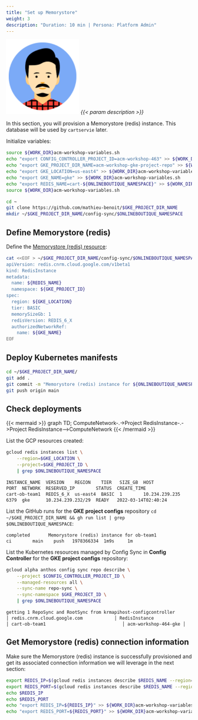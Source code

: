 ```yaml
---
title: "Set up Memorystore"
weight: 3
description: "Duration: 10 min | Persona: Platform Admin"
---
```

![Platform Admin](/images/platform-admin.png)
_{{< param description >}}_

In this section, you will provision a Memorystore (redis) instance. This database will be used by `cartservie` later.

Initialize variables:
```Bash
source ${WORK_DIR}acm-workshop-variables.sh
echo "export CONFIG_CONTROLLER_PROJECT_ID=acm-workshop-463" >> ${WORK_DIR}acm-workshop-variables.sh
echo "export GKE_PROJECT_DIR_NAME=acm-workshop-gke-project-repo" >> ${WORK_DIR}acm-workshop-variables.sh
echo "export GKE_LOCATION=us-east4" >> ${WORK_DIR}acm-workshop-variables.sh
echo "export GKE_NAME=gke" >> ${WORK_DIR}acm-workshop-variables.sh
echo "export REDIS_NAME=cart-${ONLINEBOUTIQUE_NAMESPACE}" >> ${WORK_DIR}acm-workshop-variables.sh
source ${WORK_DIR}acm-workshop-variables.sh
```

```Bash
cd ~
git clone https://github.com/mathieu-benoit/$GKE_PROJECT_DIR_NAME
mkdir ~/$GKE_PROJECT_DIR_NAME/config-sync/$ONLINEBOUTIQUE_NAMESPACE
```

## Define Memorystore (redis)

Define the [Memorystore (redis) resource](https://cloud.google.com/config-connector/docs/reference/resource-docs/redis/redisinstance):
```Bash
cat <<EOF > ~/$GKE_PROJECT_DIR_NAME/config-sync/$ONLINEBOUTIQUE_NAMESPACE/memorystore.yaml
apiVersion: redis.cnrm.cloud.google.com/v1beta1
kind: RedisInstance
metadata:
  name: ${REDIS_NAME}
  namespace: ${GKE_PROJECT_ID}
spec:
  region: ${GKE_LOCATION}
  tier: BASIC
  memorySizeGb: 1
  redisVersion: REDIS_6_X
  authorizedNetworkRef:
    name: ${GKE_NAME}
EOF
```

## Deploy Kubernetes manifests

```Bash
cd ~/$GKE_PROJECT_DIR_NAME/
git add .
git commit -m "Memorystore (redis) instance for ${ONLINEBOUTIQUE_NAMESPACE}"
git push origin main
```

## Check deployments

{{< mermaid >}}
graph TD;
  ComputeNetwork-.->Project
  RedisInstance-.->Project
  RedisInstance-->ComputeNetwork
{{< /mermaid >}}

List the GCP resources created:
```Bash
gcloud redis instances list \
    --region=$GKE_LOCATION \
    --project=$GKE_PROJECT_ID \
    | grep $ONLINEBOUTIQUE_NAMESPACE
```
```Plaintext
INSTANCE_NAME  VERSION    REGION    TIER   SIZE_GB  HOST            PORT  NETWORK  RESERVED_IP        STATUS  CREATE_TIME
cart-ob-team1  REDIS_6_X  us-east4  BASIC  1        10.234.239.235  6379  gke      10.234.239.232/29  READY   2022-03-14T02:40:24
```

List the GitHub runs for the **GKE project configs** repository `cd ~/$GKE_PROJECT_DIR_NAME && gh run list | grep $ONLINEBOUTIQUE_NAMESPACE`:
```Plaintext
completed       Memorystore (redis) instance for ob-team1                     ci        main    push   1978366334  1m9s     1m
```

List the Kubernetes resources managed by Config Sync in **Config Controller** for the **GKE project configs** repository:
```Bash
gcloud alpha anthos config sync repo describe \
    --project $CONFIG_CONTROLLER_PROJECT_ID \
    --managed-resources all \
    --sync-name repo-sync \
    --sync-namespace $GKE_PROJECT_ID \
    | grep $ONLINEBOUTIQUE_NAMESPACE
```
```Plaintext
getting 1 RepoSync and RootSync from krmapihost-configcontroller
│ redis.cnrm.cloud.google.com            │ RedisInstance              │ cart-ob-team1                             │ acm-workshop-464-gke │
```

## Get Memorystore (redis) connection information

Make sure the Memorystore (redis) instance is successfully provisioned and get its associated connection information we will leverage in the next section:
```Bash
export REDIS_IP=$(gcloud redis instances describe $REDIS_NAME --region=$GKE_LOCATION --project=$GKE_PROJECT_ID --format='get(host)')
export REDIS_PORT=$(gcloud redis instances describe $REDIS_NAME --region=$GKE_LOCATION --project=$GKE_PROJECT_ID --format='get(port)')
echo $REDIS_IP
echo $REDIS_PORT
echo "export REDIS_IP=${REDIS_IP}" >> ${WORK_DIR}acm-workshop-variables.sh
echo "export REDIS_PORT=${REDIS_PORT}" >> ${WORK_DIR}acm-workshop-variables.sh
```